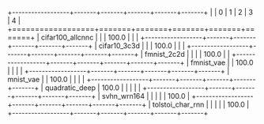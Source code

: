+------------------+-------+-------+-------+-------+-------+
|                  | 0     | 1     | 2     | 3     | 4     |
+==================+=======+=======+=======+=======+=======+
| cifar100_allcnnc |       |       | 100.0 |       |       |
+------------------+-------+-------+-------+-------+-------+
| cifar10_3c3d     |       |       | 100.0 |       |       |
+------------------+-------+-------+-------+-------+-------+
| fmnist_2c2d      |       |       |       | 100.0 |       |
+------------------+-------+-------+-------+-------+-------+
| fmnist_vae       |       | 100.0 |       |       |       |
+------------------+-------+-------+-------+-------+-------+
| mnist_vae        |       | 100.0 |       |       |       |
+------------------+-------+-------+-------+-------+-------+
| quadratic_deep   | 100.0 |       |       |       |       |
+------------------+-------+-------+-------+-------+-------+
| svhn_wrn164      |       |       |       |       | 100.0 |
+------------------+-------+-------+-------+-------+-------+
| tolstoi_char_rnn |       |       |       |       | 100.0 |
+------------------+-------+-------+-------+-------+-------+